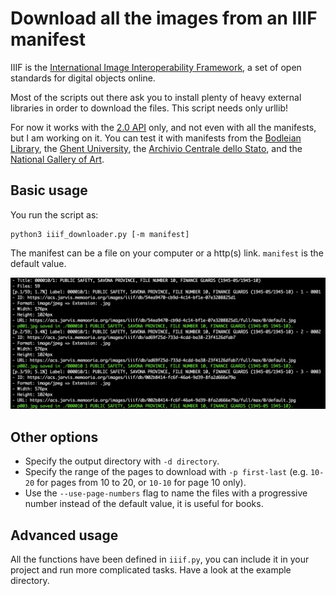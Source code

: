 # Download all the images from an IIIF manifest

IIIF is the [International Image Interoperability Framework](https://iiif.io/), a set of open standards for digital objects online.

Most of the scripts out there ask you to install plenty of heavy external libraries in order to download the files. This script needs only urllib!

For now it works with the [2.0 API](https://iiif.io/api/presentation/2.0) only, and not even with all the manifests, but I am working on it. You can test it with manifests from the [Bodleian Library](http://iiif.bodleian.ox.ac.uk/iiif/manifest/60834383-7146-41ab-bfe1-48ee97bc04be.json), the [Ghent University](http://adore.ugent.be/IIIF/manifests/archive.ugent.be%3A4B39C8CA-6FF9-11E1-8C42-C8A93B7C8C91), the [Archivio Centrale dello Stato](https://acs.jarvis.memooria.org/meta/iiif/bdd8df6f-dc05-431c-955a-be2078018553/manifest), and the [National Gallery of Art](https://media.nga.gov/public/manifests/nga_highlights.json). 

## Basic usage

You run the script as:

```
python3 iiif_downloader.py [-m manifest]
```

The manifest can be a file on your computer or a http(s) link. `manifest` is the default value.

![Screenshot of the downloader.](img.png)

## Other options

* Specify the output directory with `-d directory`.
* Specify the range of the pages to download with `-p first-last` (e.g. `10-20` for pages from 10 to 20, or `10-10` for page 10 only).
* Use the `--use-page-numbers` flag to name the files with a progressive number instead of the default value, it is useful for books.

## Advanced usage

All the functions have been defined in `iiif.py`, you can include it in your project and run more complicated tasks. Have a look at the example directory.
